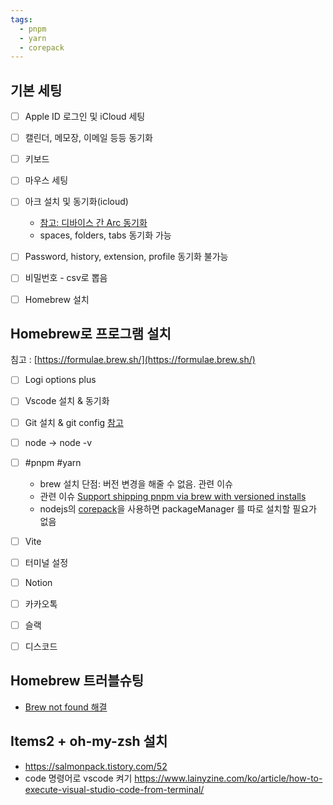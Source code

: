 ```yaml
---
tags:
  - pnpm
  - yarn
  - corepack
---
```


## 기본 세팅

- [ ] Apple ID 로그인 및 iCloud 세팅
- [ ] 캘린더, 메모장, 이메일 등등 동기화

- [ ] 키보드
- [ ] 마우스 세팅
- [ ] 아크 설치 및 동기화(icloud)
	- [참고: 디바이스 간 Arc 동기화](https://resources.arc.net/en/articles/6452218-sync-arc-across-devices)
	- spaces, folders, tabs 동기화 가능
- [ ] Password, history, extension, profile 동기화 불가능
- [ ] 비밀번호 - csv로 뽑음
- [ ] Homebrew 설치

## Homebrew로 프로그램 설치
침고 : [https://formulae.brew.sh/](https://formulae.brew.sh/)

- [ ] Logi options plus
- [ ] Vscode 설치 & 동기화
- [ ] Git 설치 & git config [참고](https://www.daleseo.com/git-config/)

- [ ] node -> node -v
- [ ] #pnpm #yarn
	- brew 설치 단점: 버전 변경을 해줄 수 없음. 관련 이슈
	- 관련 이슈 [Support shipping pnpm via brew with versioned installs](https://github.com/pnpm/pnpm/issues/6903)
	- nodejs의 [corepack](https://github.com/nodejs/corepack)을 사용하면 packageManager 를 따로 설치할 필요가 없음
- [ ] Vite

- [ ] 터미널 설정

- [ ] Notion
- [ ] 카카오톡
- [ ] 슬랙
- [ ] 디스코드

## Homebrew 트러블슈팅
- [Brew not found 해결](https://designdepot.tistory.com/209)

## Items2 + oh-my-zsh 설치
- https://salmonpack.tistory.com/52
- code 명령어로 vscode 켜기 https://www.lainyzine.com/ko/article/how-to-execute-visual-studio-code-from-terminal/